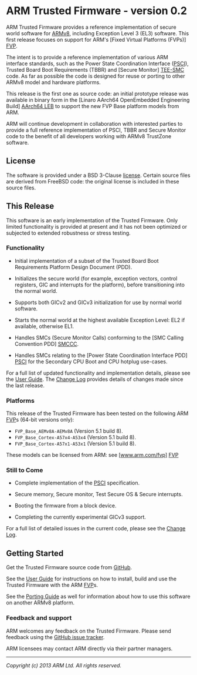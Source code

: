 ARM Trusted Firmware - version 0.2
==================================

ARM Trusted Firmware provides a reference implementation of secure world
software for [ARMv8], including Exception Level 3 (EL3) software. This first
release focuses on support for ARM's [Fixed Virtual Platforms (FVPs)] [FVP].

The intent is to provide a reference implementation of various ARM interface
standards, such as the Power State Coordination Interface ([PSCI]), Trusted
Board Boot Requirements (TBBR) and [Secure Monitor] [TEE-SMC] code. As far as
possible the code is designed for reuse or porting to other ARMv8 model and
hardware platforms.

This release is the first one as source code: an initial prototype
release was available in binary form in the [Linaro AArch64 OpenEmbedded
Engineering Build] [AArch64 LEB] to support the new FVP Base platform
models from ARM.

ARM will continue development in collaboration with interested parties to
provide a full reference implementation of PSCI, TBBR and Secure Monitor code
to the benefit of all developers working with ARMv8 TrustZone software.


License
-------

The software is provided under a BSD 3-Clause [license]. Certain source files
are derived from FreeBSD code: the original license is included in these
source files.


This Release
------------

This software is an early implementation of the Trusted Firmware. Only
limited functionality is provided at present and it has not been optimized or
subjected to extended robustness or stress testing.

### Functionality

*   Initial implementation of a subset of the Trusted Board Boot Requirements
    Platform Design Document (PDD).

*   Initializes the secure world (for example, exception vectors, control
    registers, GIC and interrupts for the platform), before transitioning into
    the normal world.

*   Supports both GICv2 and GICv3 initialization for use by normal world
    software.

*   Starts the normal world at the highest available Exception Level: EL2
    if available, otherwise EL1.

*   Handles SMCs (Secure Monitor Calls) conforming to the [SMC Calling
    Convention PDD] [SMCCC].

*   Handles SMCs relating to the [Power State Coordination Interface PDD] [PSCI]
    for the Secondary CPU Boot and CPU hotplug use-cases.

For a full list of updated functionality and implementation details, please
see the [User Guide]. The [Change Log] provides details of changes made
since the last release.

### Platforms

This release of the Trusted Firmware has been tested on the following ARM
[FVP]s (64-bit versions only):

*   `FVP_Base_AEMv8A-AEMv8A` (Version 5.1 build 8).
*   `FVP_Base_Cortex-A57x4-A53x4` (Version 5.1 build 8).
*   `FVP_Base_Cortex-A57x1-A53x1` (Version 5.1 build 8).

These models can be licensed from ARM: see [www.arm.com/fvp] [FVP]

### Still to Come

*   Complete implementation of the [PSCI] specification.

*   Secure memory, Secure monitor, Test Secure OS & Secure interrupts.

*   Booting the firmware from a block device.

*   Completing the currently experimental GICv3 support.

For a full list of detailed issues in the current code, please see the [Change
Log].


Getting Started
---------------

Get the Trusted Firmware source code from
[GitHub](https://www.github.com/ARM-software/arm-trusted-firmware).

See the [User Guide] for instructions on how to install, build and use
the Trusted Firmware with the ARM [FVP]s.

See the [Porting Guide] as well for information about how to use this
software on another ARMv8 platform.

### Feedback and support

ARM welcomes any feedback on the Trusted Firmware. Please send feedback using
the [GitHub issue tracker](
https://github.com/ARM-software/arm-trusted-firmware/issues).

ARM licensees may contact ARM directly via their partner managers.


- - - - - - - - - - - - - - - - - - - - - - - - - -

_Copyright (c) 2013 ARM Ltd. All rights reserved._


[License]:       license.md "BSD license for ARM Trusted Firmware"
[Change Log]:    ./docs/change-log.md
[User Guide]:    ./docs/user-guide.md
[Porting Guide]: ./docs/porting-guide.md

[ARMv8]:         http://www.arm.com/products/processors/armv8-architecture.php "ARMv8 Architecture"
[FVP]:           http://www.arm.com/fvp "ARM's Fixed Virtual Platforms"
[PSCI]:          http://infocenter.arm.com/help/topic/com.arm.doc.den0022b/index.html "Power State Coordination Interface PDD (ARM DEN 0022B.b)"
[SMCCC]:         http://infocenter.arm.com/help/topic/com.arm.doc.den0028a/index.html "SMC Calling Convention PDD (ARM DEN 0028A)"
[TEE-SMC]:       http://www.arm.com/products/processors/technologies/trustzone/tee-smc.php "Secure Monitor and TEEs"
[AArch64 LEB]:   http://releases.linaro.org/13.09/openembedded/aarch64 "Linaro AArch64 OpenEmbedded ARM Fast Model 13.09 Release"
